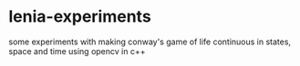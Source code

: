 # lenia-experiments
some experiments with making conway's game of life continuous in states, space and time using opencv in c++

